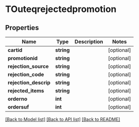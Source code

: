# TOuteqrejectedpromotion

## Properties
Name | Type | Description | Notes
------------ | ------------- | ------------- | -------------
**cartid** | **string** |  | [optional] 
**promotionid** | **string** |  | [optional] 
**rejection_source** | **string** |  | [optional] 
**rejection_code** | **string** |  | [optional] 
**rejection_descrip** | **string** |  | [optional] 
**rejected_items** | **string** |  | [optional] 
**orderno** | **int** |  | [optional] 
**ordersuf** | **int** |  | [optional] 

[[Back to Model list]](../README.md#documentation-for-models) [[Back to API list]](../README.md#documentation-for-api-endpoints) [[Back to README]](../README.md)


